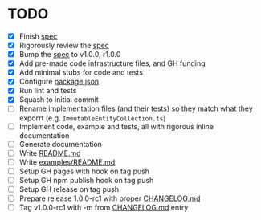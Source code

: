 # TODO

- [x] Finish [spec](doc/spec.md)
- [x] Rigorously review the [spec](doc/spec.md)
- [x] Bump the [spec](doc/spec.md) to v1.0.0, r1.0.0
- [x] Add pre-made code infrastructure files, and GH funding
- [x] Add minimal stubs for code and tests
- [x] Configure [package.json](package.json)
- [x] Run lint and tests
- [x] Squash to initial commit
- [ ] Rename implementation files (and their tests) so they match what they
      exporrt (e.g. `ImmutableEntityCollection.ts`)
- [ ] Implement code, example and tests, all with rigorous inline documentation
- [ ] Generate documentation
- [ ] Write [README.md](README.md)
- [ ] Write [examples/README.md](examples/README.md)
- [ ] Setup GH pages with hook on tag push
- [ ] Setup GH npm publish hook on tag push
- [ ] Setup GH release on tag push
- [ ] Prepare release 1.0.0-rc1 with proper [CHANGELOG.md](CHANGELOG.md)
- [ ] Tag v1.0.0-rc1 with -m from [CHANGELOG.md](CHANGELOG.md) entry
